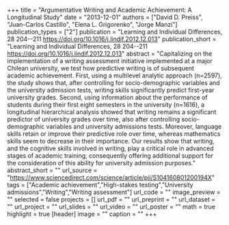 +++
title = "Argumentative Writing and Academic Achievement: A Longitudinal Study"
date = "2013-12-01"
authors = ["David D. Preiss", "Juan-Carlos Castillo", "Elena L. Grigorenko", "Jorge Manzi"]
publication_types = ["2"]
publication = "Learning and Individual Differences, 28 204--211  https://doi.org/10.1016/j.lindif.2012.12.013"
publication_short = "Learning and Individual Differences, 28 204--211  https://doi.org/10.1016/j.lindif.2012.12.013"
abstract = "Capitalizing on the implementation of a writing assessment initiative implemented at a major Chilean university, we test how predictive writing is of subsequent academic achievement. First, using a multilevel analytic approach (n=2597), the study shows that, after controlling for socio-demographic variables and the university admission tests, writing skills significantly predict first-year university grades. Second, using information about the performance of students during their first eight semesters in the university (n=1616), a longitudinal hierarchical analysis showed that writing remains a significant predictor of university grades over time, also after controlling socio-demographic variables and university admissions tests. Moreover, language skills retain or improve their predictive role over time, whereas mathematics skills seem to decrease in their importance. Our results show that writing, and the cognitive skills involved in writing, play a critical role in advanced stages of academic training, consequently offering additional support for the consideration of this ability for university admission purposes."
abstract_short = ""
url_source = "https://www.sciencedirect.com/science/article/pii/S104160801200194X"
tags = ["Academic achievement","High-stakes testing","University admissions","Writing","Writing assessment"]
url_code = ""
image_preview = ""
selected = false
projects = []
url_pdf = ""
url_preprint = ""
url_dataset = ""
url_project = ""
url_slides = ""
url_video = ""
url_poster = ""
math = true
highlight = true
[header]
image = ""
caption = ""
+++
